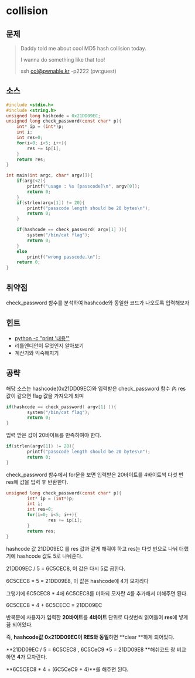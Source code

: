 # collision

## 문제

> Daddy told me about cool MD5 hash collision today.
>
> I wanna do something like that too!
>
> ssh col@pwnable.kr -p2222 \(pw:guest\)

## 소스

```c
#include <stdio.h>
#include <string.h>
unsigned long hashcode = 0x21DD09EC;
unsigned long check_password(const char* p){
    int* ip = (int*)p;
    int i;
    int res=0;
    for(i=0; i<5; i++){
        res += ip[i];
    }
    return res;
}

int main(int argc, char* argv[]){
    if(argc<2){
        printf("usage : %s [passcode]\n", argv[0]);
        return 0;
    }
    if(strlen(argv[1]) != 20){
        printf("passcode length should be 20 bytes\n");
        return 0;
    }

    if(hashcode == check_password( argv[1] )){
        system("/bin/cat flag");
        return 0;
    }
    else
        printf("wrong passcode.\n");
    return 0;
}
```

## 취약점

check\_password 함수를 분석하여 hashcode와 동일한 코드가 나오도록 입력해보자

## 힌트

* [python -c "print '내용'"](https://goyunho.gitbooks.io/solutions/content/tools/python.html)
* 리틀엔디안이 무엇인지 알아보기 
* 계산기와 익숙해지기 

## 공략

해당 소스는 hashcode\(0x21DD09EC\)와 입력받은 check\_password 함수 內 res 값이 같으면 flag 값을 가져오게 되며

```c
if(hashcode == check_password( argv[1] )){
        system("/bin/cat flag");
        return 0;
}
```

입력 받은 값이 20바이트를 만족하여야 한다.

```c
if(strlen(argv[1]) != 20){
        printf("passcode length should be 20 bytes\n");
        return 0;
}
```

check\_password 함수에서 for문을 보면 입력받은 20바이트를 4바이트씩 다섯 번 res에 값을 입력 후 반환한다.

```c
unsigned long check_password(const char* p){
        int* ip = (int*)p;
        int i;
        int res=0;
        for(i=0; i<5; i++){
                res += ip[i];
        }
        return res;
}
```

hashcode 값 21DD09EC 를 res 값과 같게 해줘야 하고 res는 다섯 번으로 나눠 더했기에 hashcode 값도 5로 나눠준다.

21DD09EC / 5 = 6C5CEC8, 이 값은 다시 5로 곱한다.

6C5CEC8 \* 5 = 21DD09E8, 이 값은 hashcode에 4가 모자라다

그렇기에 6C5CEC8 \* 4에 6C5CEC8를 더하되 모자란 4를 추가해서 더해주면 된다.

6C5CEC8 \* 4 + 6C5CECC = 21DD09EC









반복문에 사용자가 입력한 **20바이트**를 **4바이트** 단위로 다섯번씩 읽어들여 **res**에 넣게 끔 되어있다.

즉, **hashcode값** **0x21DD09EC이 RES와 동일**하면 **clear **하게 되어있다.

**21DD09EC / 5 = 6C5CEC8  , 6C5CeC9 \*5 = 21DD09E8 **해쉬코드 랑 비교하면 **4**가 모자란다.

**6C5CEC8 \* 4 + \(6C5CeC9 + 4\)**를 해주면 된다.

